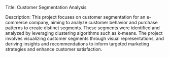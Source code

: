 Title: Customer Segmentation Analysis

Description:
This project focuses on customer segmentation for an e-commerce company, aiming to analyze customer behavior and purchase patterns to create distinct segments.
These segments were identified and analyzed by leveraging clustering algorithms such as k-means.
The project involves visualizing customer segments through visual representations, and deriving insights and recommendations to inform targeted marketing strategies and enhance customer satisfaction.
